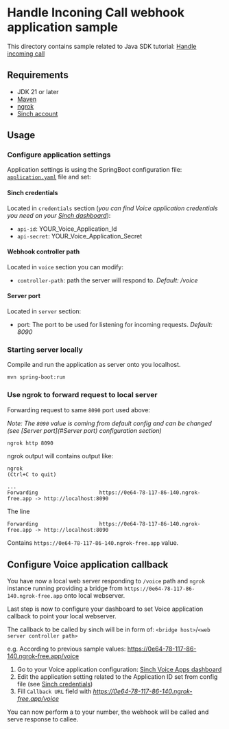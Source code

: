 # Handle Inconing Call webhook application sample

This directory contains sample related to Java SDK tutorial: [Handle incoming call](https://developers.sinch.com/docs/voice/getting-started/java/incoming-call)

## Requirements

- JDK 21 or later
- [Maven](https://maven.apache.org/)
- [ngrok](https://ngrok.com/docs)
- [Sinch account](https://dashboard.sinch.com)

## Usage

### Configure application settings

Application settings is using the SpringBoot configuration file: [`application.yaml`](src/main/resources/application.yaml) file and set:

#### Sinch credentials
Located in `credentials` section (*you can find Voice application credentials you need on your [Sinch dashboard](https://dashboard.sinch.com/voice/apps)*):
- `api-id`: YOUR_Voice_Application_Id
- `api-secret`: YOUR_Voice_Application_Secret

#### Webhook controller path
Located in `voice` section you can modify: 
- `controller-path`: path the server will respond to. <em>Default: /voice</em>

#### Server port
Located in `server` section:
- port: The port to be used for listening for incoming requests. <em>Default: 8090</em>

### Starting server locally

Compile and run the application as server onto you localhost.
```bash
mvn spring-boot:run
```

### Use ngrok to forward request to local server

Forwarding request to same `8090` port used above:

*Note: The `8090` value is coming from default config and can be changed (see [Server port](#Server port) configuration section)*

```bash
ngrok http 8090
```

ngrok output will contains output like:
```
ngrok                                                                                                                                                                                                                          (Ctrl+C to quit)

...
Forwarding                    https://0e64-78-117-86-140.ngrok-free.app -> http://localhost:8090

```
The line
```
Forwarding                    https://0e64-78-117-86-140.ngrok-free.app -> http://localhost:8090
```
Contains `https://0e64-78-117-86-140.ngrok-free.app` value.

## Configure Voice application callback

You have now a local web server responding to `/voice` path and `ngrok` instance running providing a bridge from `https://0e64-78-117-86-140.ngrok-free.app` onto local webserver.

Last step is now to configure your dashboard to set Voice application callback to point your local webserver.

The callback to be called by sinch will be in form of: `<bridge host>`/`<web server controller path>`

e.g. According to previous sample values: https://0e64-78-117-86-140.ngrok-free.app/voice

1. Go to your Voice application configuration: [Sinch Voice Apps dashboard](https://dashboard.sinch.com/voice/apps/)
2. Edit the application setting related to the Application ID set from config file (see [Sinch credentials](#configure-application-settings))
3. Fill `Callback URL` field with *https://0e64-78-117-86-140.ngrok-free.app/voice*

You can now perform a to your number, the webhook will be called and serve response to callee.
